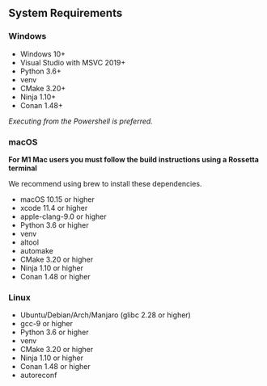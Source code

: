 ## System Requirements


### Windows

- Windows 10+
- Visual Studio with MSVC 2019+
- Python 3.6+
- venv 
- CMake 3.20+
- Ninja 1.10+
- Conan 1.48+

_Executing from the Powershell is preferred._

### macOS
**For M1 Mac users you must follow the build instructions using a Rossetta terminal**

We recommend using brew to install these dependencies.
- macOS 10.15 or higher
- xcode 11.4 or higher
- apple-clang-9.0 or higher
- Python 3.6 or higher
- venv
- altool
- automake
- CMake 3.20 or higher
- Ninja 1.10 or higher
- Conan 1.48 or higher

### Linux

- Ubuntu/Debian/Arch/Manjaro (glibc 2.28 or higher)
- gcc-9 or higher
- Python 3.6 or higher 
- venv
- CMake 3.20 or higher
- Ninja 1.10 or higher
- Conan 1.48 or higher
- autoreconf
